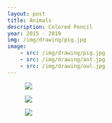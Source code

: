 ```yaml
---
layout: post
title: Animals
description: Colored Pencil
year: 2015 - 2019
img: /img/drawing/pig.jpg
image:
    - src: /img/drawing/pig.jpg
    - src: /img/drawing/ant.jpg
    - src: /img/drawing/owl.jpg
---
```

<figure>
  <img
    class="post-image" src="{{ page.image[0].src }}">
</figure>

<figure>
  <img
    class="post-image" src="{{ page.image[1].src }}">
</figure>

<figure>
  <img
    class="post-image" src="{{ page.image[2].src }}">
</figure>
